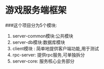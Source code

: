 # 游戏服务端框架

###这个项目分为5个模块:


1. server-common模块:公共模块
2. server-db模块:数据库模块
2. client模块 : 简单地提供客户端功能,用于测试
3. rpc-server: 提供rpc服务,可单独拆分
4. server-core: 服务核心业务部分